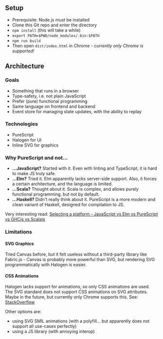 ## Setup

- Prerequisite: Node.js must be installed
- Clone this Git repo and enter the directory
- `npm install` (this will take a while)
- `export PATH=$PWD/node_modules/.bin:$PATH`
- `npm run build`
- Then open `dist/index.html` in Chrome - *currently only Chrome is supported!*

## Architecture

### Goals

- Something that runs in a browser
- Type-safety, i.e. not plain JavaScript
- Prefer (pure) functional programming
- Same language on frontend and backend
- Event store for managing state updates, with the ability to replay

### Technologies

- PureScript
- Halogen for UI
- Inline SVG for graphics

### Why PureScript and not...

- **...JavaScript?** Started with it. Even with linting and TypeScript, it is hard to make JS truly safe.
- **...Elm?** Tried it. Elm apparently lacks server-side support. Also, it forces a certain architecture, and the language is limited.
- **...Scala?** Thought about it. Scala is complex, and allows purely functional programming, but not by default.
- **...Haskell?** Didn't really think about it. PureScript is a more modern and clean variant of Haskell, designed for compilation to JS.

Very interesting read: [Selecting a platform - JavaScript vs Elm vs PureScript vs GHCjs vs Scalajs](http://mutanatum.com/posts/2017-01-12-Browser-FP-Head-to-Head.html)

### Limitations

#### SVG Graphics

Tried Canvas before, but it felt useless without a third-party library like Fabric.js - Canvas is probably more powerful than SVG, but rendering SVG programmatically with Halogen is easier.

#### CSS Animations

Halogen lacks support for animations, so only CSS animations are used. The SVG standard does not support CSS animations on SVG attributes. Maybe in the future, but currently only Chrome supports this. See: [StackOverflow](http://stackoverflow.com/a/32410381/1862339)

Other options are:
- using SVG SMIL animations (with a polyfill... but apparently does not support all use-cases perfectly)
- using a JS library (with annoying interop)
